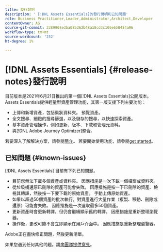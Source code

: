 ```yaml
---
title: 發行說明
description: ' [!DNL Assets Essentials]的發行說明和已知問題'
role: Business Practitioner,Leader,Administrator,Architect,Developer
contentOwner: AG
source-git-commit: 3389908e3ba085362b48a18cd3c106e658484a96
workflow-type: tm+mt
source-wordcount: '252'
ht-degree: 1%

---
```



# [!DNL Assets Essentials] {#release-notes}發行說明

目前版本是2021年6月21日推出的第一個[!DNL Assets Essentials]公開版本。 Assets Essentials提供輕量型資產管理功能，其第一版支援下列主要功能：

* 上傳和新增資產，包括巢狀資料夾。 預覽資產。
* 全文搜尋、細緻的搜尋篩選，以及儲存的搜尋，以快速探索資產。
* 基本資產管理操作，例如更新、版本、下載和管理元資料。
* 與[!DNL Adobe Journey Optimizer]整合。

若要深入了解解決方案，請參閱[簡介](introduction.md)。 若要開始使用功能，請參閱[get started](/help/get-started.md)。

## 已知問題 {#known-issues}

[!DNL Assets Essentials] 目前有下列已知問題。

* 目前您無法下載多個資產或資料夾。 因應措施是一次下載一個檔案或資料夾。
* 從垃圾桶還原已刪除的資產可能會失敗。 因應措施是按一下已刪除的資產、檢視其轉譯，然後按一下要下載的原始資產。 手動上傳原始資產。
* 如果以超過50個資產的批次執行，對資產進行大量作業（複製、移動、刪除或還原）可能會失敗。 因應措施是一次選取最多50個資產。
* 更新資產時會更新轉譯，但仍會繼續顯示舊的轉譯。 因應措施是重新整理瀏覽器。
* 操作後，更改可能不會立即顯示在用戶介面中。 因應措施是重新整理瀏覽器。

Adobe正在盡快修正問題，然後更新清單。

如果您遇到任何其他問題，請[向團隊提供意見](#provide-feedback)。
